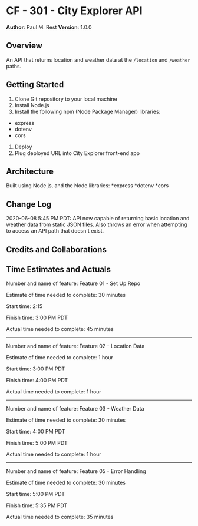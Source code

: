 # CF - 301 - City Explorer API

**Author**: Paul M. Rest
**Version**: 1.0.0

## Overview
An API that returns location and weather data at the `/location` and `/weather` paths.

## Getting Started
1. Clone Git repository to your local machine
1. Install Node.js
1. Install the following npm (Node Package Manager) libraries:
* express
* dotenv
* cors
1. Deploy
1. Plug deployed URL into City Explorer front-end app

## Architecture
Built using Node.js, and the Node libraries:
*express
*dotenv
*cors

## Change Log
2020-06-08 5:45 PM PDT: API now capable of returning basic location and weather data from static JSON files. Also throws an error when
attempting to access an API path that doesn't exist.

## Credits and Collaborations


## Time Estimates and Actuals

Number and name of feature: Feature 01 - Set Up Repo

Estimate of time needed to complete: 30 minutes

Start time: 2:15

Finish time: 3:00 PM PDT

Actual time needed to complete: 45 minutes

***

Number and name of feature: Feature 02 - Location Data

Estimate of time needed to complete: 1 hour

Start time: 3:00 PM PDT

Finish time: 4:00 PM PDT

Actual time needed to complete: 1 hour

***

Number and name of feature: Feature 03 - Weather Data

Estimate of time needed to complete: 30 minutes

Start time: 4:00 PM PDT

Finish time: 5:00 PM PDT

Actual time needed to complete: 1 hour

***

Number and name of feature: Feature 05 - Error Handling

Estimate of time needed to complete: 30 minutes

Start time: 5:00 PM PDT

Finish time: 5:35 PM PDT

Actual time needed to complete: 35 minutes